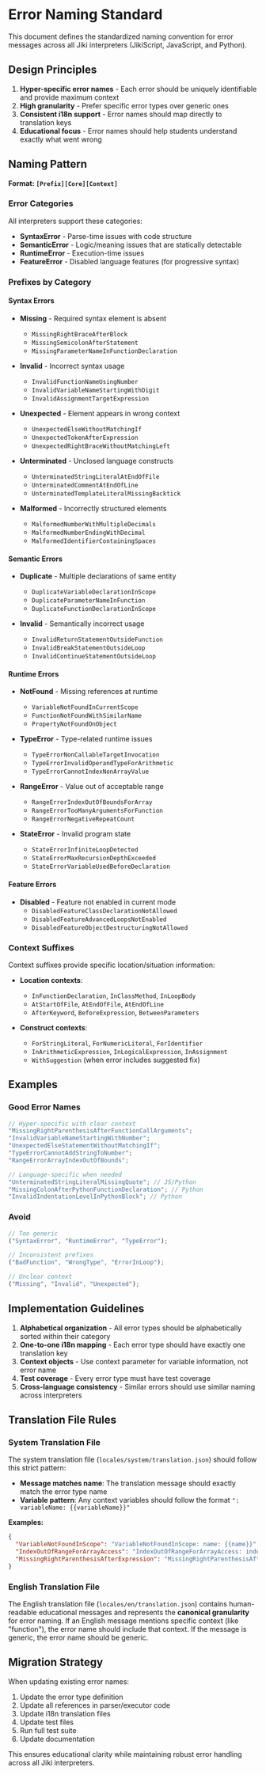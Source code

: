 # Error Naming Standard

This document defines the standardized naming convention for error messages across all Jiki interpreters (JikiScript, JavaScript, and Python).

## Design Principles

1. **Hyper-specific error names** - Each error should be uniquely identifiable and provide maximum context
2. **High granularity** - Prefer specific error types over generic ones
3. **Consistent i18n support** - Error names should map directly to translation keys
4. **Educational focus** - Error names should help students understand exactly what went wrong

## Naming Pattern

**Format: `[Prefix][Core][Context]`**

### Error Categories

All interpreters support these categories:

- **SyntaxError** - Parse-time issues with code structure
- **SemanticError** - Logic/meaning issues that are statically detectable
- **RuntimeError** - Execution-time issues
- **FeatureError** - Disabled language features (for progressive syntax)

### Prefixes by Category

#### Syntax Errors

- **Missing** - Required syntax element is absent
  - `MissingRightBraceAfterBlock`
  - `MissingSemicolonAfterStatement`
  - `MissingParameterNameInFunctionDeclaration`

- **Invalid** - Incorrect syntax usage
  - `InvalidFunctionNameUsingNumber`
  - `InvalidVariableNameStartingWithDigit`
  - `InvalidAssignmentTargetExpression`

- **Unexpected** - Element appears in wrong context
  - `UnexpectedElseWithoutMatchingIf`
  - `UnexpectedTokenAfterExpression`
  - `UnexpectedRightBraceWithoutMatchingLeft`

- **Unterminated** - Unclosed language constructs
  - `UnterminatedStringLiteralAtEndOfFile`
  - `UnterminatedCommentAtEndOfLine`
  - `UnterminatedTemplateLiteralMissingBacktick`

- **Malformed** - Incorrectly structured elements
  - `MalformedNumberWithMultipleDecimals`
  - `MalformedNumberEndingWithDecimal`
  - `MalformedIdentifierContainingSpaces`

#### Semantic Errors

- **Duplicate** - Multiple declarations of same entity
  - `DuplicateVariableDeclarationInScope`
  - `DuplicateParameterNameInFunction`
  - `DuplicateFunctionDeclarationInScope`

- **Invalid** - Semantically incorrect usage
  - `InvalidReturnStatementOutsideFunction`
  - `InvalidBreakStatementOutsideLoop`
  - `InvalidContinueStatementOutsideLoop`

#### Runtime Errors

- **NotFound** - Missing references at runtime
  - `VariableNotFoundInCurrentScope`
  - `FunctionNotFoundWithSimilarName`
  - `PropertyNotFoundOnObject`

- **TypeError** - Type-related runtime issues
  - `TypeErrorNonCallableTargetInvocation`
  - `TypeErrorInvalidOperandTypeForArithmetic`
  - `TypeErrorCannotIndexNonArrayValue`

- **RangeError** - Value out of acceptable range
  - `RangeErrorIndexOutOfBoundsForArray`
  - `RangeErrorTooManyArgumentsForFunction`
  - `RangeErrorNegativeRepeatCount`

- **StateError** - Invalid program state
  - `StateErrorInfiniteLoopDetected`
  - `StateErrorMaxRecursionDepthExceeded`
  - `StateErrorVariableUsedBeforeDeclaration`

#### Feature Errors

- **Disabled** - Feature not enabled in current mode
  - `DisabledFeatureClassDeclarationNotAllowed`
  - `DisabledFeatureAdvancedLoopsNotEnabled`
  - `DisabledFeatureObjectDestructuringNotAllowed`

### Context Suffixes

Context suffixes provide specific location/situation information:

- **Location contexts**:
  - `InFunctionDeclaration`, `InClassMethod`, `InLoopBody`
  - `AtStartOfFile`, `AtEndOfFile`, `AtEndOfLine`
  - `AfterKeyword`, `BeforeExpression`, `BetweenParameters`

- **Construct contexts**:
  - `ForStringLiteral`, `ForNumericLiteral`, `ForIdentifier`
  - `InArithmeticExpression`, `InLogicalExpression`, `InAssignment`
  - `WithSuggestion` (when error includes suggested fix)

## Examples

### Good Error Names

```typescript
// Hyper-specific with clear context
"MissingRightParenthesisAfterFunctionCallArguments";
"InvalidVariableNameStartingWithNumber";
"UnexpectedElseStatementWithoutMatchingIf";
"TypeErrorCannotAddStringToNumber";
"RangeErrorArrayIndexOutOfBounds";

// Language-specific when needed
"UnterminatedStringLiteralMissingQuote"; // JS/Python
"MissingColonAfterPythonFunctionDeclaration"; // Python
"InvalidIndentationLevelInPythonBlock"; // Python
```

### Avoid

```typescript
// Too generic
("SyntaxError", "RuntimeError", "TypeError");

// Inconsistent prefixes
("BadFunction", "WrongType", "ErrorInLoop");

// Unclear context
("Missing", "Invalid", "Unexpected");
```

## Implementation Guidelines

1. **Alphabetical organization** - All error types should be alphabetically sorted within their category
2. **One-to-one i18n mapping** - Each error type should have exactly one translation key
3. **Context objects** - Use context parameter for variable information, not error name
4. **Test coverage** - Every error type must have test coverage
5. **Cross-language consistency** - Similar errors should use similar naming across interpreters

## Translation File Rules

### System Translation File

The system translation file (`locales/system/translation.json`) should follow this strict pattern:

- **Message matches name**: The translation message should exactly match the error type name
- **Variable pattern**: Any context variables should follow the format `": variableName: {{variableName}}"`

**Examples:**

```json
{
  "VariableNotFoundInScope": "VariableNotFoundInScope: name: {{name}}",
  "IndexOutOfRangeForArrayAccess": "IndexOutOfRangeForArrayAccess: index: {{index}}, length: {{length}}",
  "MissingRightParenthesisAfterExpression": "MissingRightParenthesisAfterExpression"
}
```

### English Translation File

The English translation file (`locales/en/translation.json`) contains human-readable educational messages and represents the **canonical granularity** for error naming. If an English message mentions specific context (like "function"), the error name should include that context. If the message is generic, the error name should be generic.

## Migration Strategy

When updating existing error names:

1. Update the error type definition
2. Update all references in parser/executor code
3. Update i18n translation files
4. Update test files
5. Run full test suite
6. Update documentation

This ensures educational clarity while maintaining robust error handling across all Jiki interpreters.
